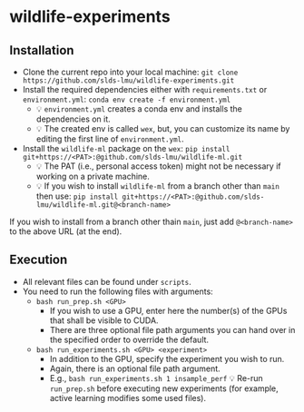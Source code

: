 # wildlife-experiments

## Installation

- Clone the current repo into your local machine: `git clone https://github.com/slds-lmu/wildlife-experiments.git`
- Install the required dependencies either with `requirements.txt` or `environment.yml`: `conda env create -f environment.yml`
  - :bulb: `environment.yml` creates a conda env and installs the dependencies on it. 
  - :bulb: The created env is called `wex`, but, you can customize its name by editing the first line of `environment.yml`.
- Install the `wildlife-ml` package on the `wex`: `pip install git+https://<PAT>:@github.com/slds-lmu/wildlife-ml.git`
  - :bulb: The PAT (i.e., personal access token) might not be necessary if working on a private machine. 
  - :bulb: If you wish to install `wildlife-ml` from a branch other than `main` then use: `pip install git+https://<PAT>:@github.com/slds-lmu/wildlife-ml.git@<branch-name>`


If you wish to install from a branch other thain `main`, just add `@<branch-name>` to the above URL (at the end).

## Execution

- All relevant files can be found under `scripts`.
- You need to run the following files with arguments:
  - `bash run_prep.sh <GPU>`
    - If you wish to use a GPU, enter here the number(s) of the GPUs that shall be visible to CUDA.
    - There are three optional file path arguments you can hand over in the specified order to override the default.
  - `bash run_experiments.sh <GPU> <experiment>`
    - In addition to the GPU, specify the experiment you wish to run.
    - Again, there is an optional file path argument.
    - E.g., `bash run_experiments.sh 1 insample_perf`
:bulb: Re-run `run_prep.sh` before executing new experiments (for example, active learning modifies some used files).
